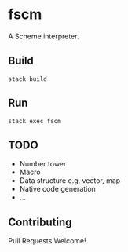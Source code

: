 # fscm

A Scheme interpreter.

## Build

```shell
stack build
```

## Run

```shell
stack exec fscm
```

## TODO

* Number tower
* Macro
* Data structure e.g. vector, map
* Native code generation
* ...

## Contributing

Pull Requests Welcome!
